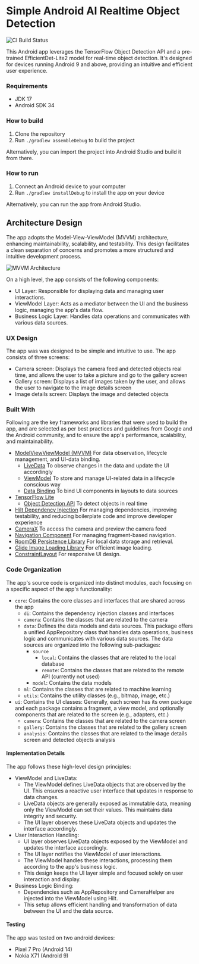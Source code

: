# Simple Android AI Realtime Object Detection

![CI Build Status](https://github.com/oalee/ai-android-object-detector/actions/workflows/gradle-publish.yml/badge.svg)

This Android app leverages the TensorFlow Object Detection API and a pre-trained EfficientDet-Lite2 model for real-time object detection. It's designed for devices running Android 9 and above, providing an intuitive and efficient user experience.

### Requirements
- JDK 17
- Android SDK 34 

### How to build
1. Clone the repository
2. Run `./gradlew assembleDebug` to build the project

Alternatively, you can import the project into Android Studio and build it from there.

### How to run
1. Connect an Android device to your computer
2. Run `./gradlew installDebug` to install the app on your device

Alternatively, you can run the app from Android Studio.


## Architecture Design

The app adopts the Model-View-ViewModel (MVVM) architecture, enhancing maintainability, scalability, and testability. This design facilitates a clean separation of concerns and promotes a more structured and intuitive development process.

![MVVM Architecture](https://developer.android.com/topic/libraries/architecture/images/final-architecture.png)

On a high level, the app consists of the following components:

- UI Layer: Responsible for displaying data and managing user interactions.
- ViewModel Layer: Acts as a mediator between the UI and the business logic, managing the app's data flow.
- Business Logic Layer: Handles data operations and communicates with various data sources.

### UX Design

The app was was designed to be simple and intuitive to use. The app consists of three screens:

- Camera screen: Displays the camera feed and detected objects real time, and allows the user to take a picture and go to the gallery screen
- Gallery screen: Displays a list of images taken by the user, and allows the user to navigate to the image details screen
- Image details screen: Displays the image and detected objects

### Built With

Following are the key frameworks and libraries that were used to build the app, and are selected as per best practices and guidelines from Google and the Android community, and to ensure the app's performance, scalability, and maintainability.

- [ModelViewViewModel (MVVM)](https://developer.android.com/jetpack/guide) For data observation, lifecycle management, and UI-data binding.
  - [LiveData](https://developer.android.com/topic/libraries/architecture/livedata) To observe changes in the data and update the UI accordingly
  - [ViewModel](https://developer.android.com/topic/libraries/architecture/viewmodel) To store and manage UI-related data in a lifecycle conscious way
  - [Data Binding](https://developer.android.com/topic/libraries/data-binding) To bind UI components in layouts to data sources
- [TensorFlow Lite](https://www.tensorflow.org/lite)
  - [Object Detection API](https://www.tensorflow.org/lite/models/object_detection/overview) To detect objects in real time
- [Hilt Dependency Injection](https://developer.android.com/training/dependency-injection/hilt-android) For managing dependencies, improving testability, and reducing boilerplate code and improve developer experience
- [CameraX](https://developer.android.com/training/camerax) To access the camera and preview the camera feed
- [Navigation Component](https://developer.android.com/guide/navigation) For managing fragment-based navigation.
- [RoomDB Persistence Library](https://developer.android.com/training/data-storage/room) For local data storage and retrieval.
- [Glide Image Loading Library](https://github.com/bumptech/glide) For efficient image loading.
- [ConstraintLayout](https://developer.android.com/training/constraint-layout) For responsive UI design.


### Code Organization
The app's source code is organized into distinct modules, each focusing on a specific aspect of the app's functionality:

- `core`: Contains the core classes and interfaces that are shared across the app
  - `di`: Contains the dependency injection classes and interfaces
  - `camera`: Contains the classes that are related to the camera
  - `data`: Defines the data models and data sources. This package offers a unified AppRepository class that handles data operations, business logic and communicates with various data sources. The data sources are organized into the following sub-packages:
    - `source`
      - `local`: Contains the classes that are related to the local database
      - `remote`: Contains the classes that are related to the remote API (currently not used)
    - `model`: Contains the data models
  - `ml`: Contains the classes that are related to machine learning
  - `utils`: Contains the utility classes (e.g., bitmap, image, etc.)
- `ui`: Contains the UI classes: Generally, each screen has its own package and each package contains a fragment, a view model, and optionally components that are related to the screen (e.g., adapters, etc.)
  - `camera`: Contains the classes that are related to the camera screen
  - `gallery`: Contains the classes that are related to the gallery screen
  - `analysis`: Contains the classes that are related to the image details screen and detected objects analysis

#### Implementation Details
The app follows these high-level design principles:
- ViewModel and LiveData:
  - The ViewModel defines LiveData objects that are observed by the UI. This ensures a reactive user interface that updates in response to data changes.
  - LiveData objects are generally exposed as immutable data, meaning only the ViewModel can set their values. This maintains data integrity and security.
  - The UI layer observes these LiveData objects and updates the interface accordingly.
- User Interaction Handling:
  - UI layer observes LiveData objects exposed by the ViewModel and updates the interface accordingly. 
  - The UI layer notifies the ViewModel of user interactions.
  - The ViewModel handles these interactions, processing them according to the app's business logic.
  - This design keeps the UI layer simple and focused solely on user interaction and display.
- Business Logic Binding:
  - Dependencies such as AppRepository and CameraHelper are injected into the ViewModel using Hilt.
  - This setup allows efficient handling and transformation of data between the UI and the data source.


#### Testing

The app was tested on two android devices:
- Pixel 7 Pro (Android 14)
- Nokia X71 (Android 9)
